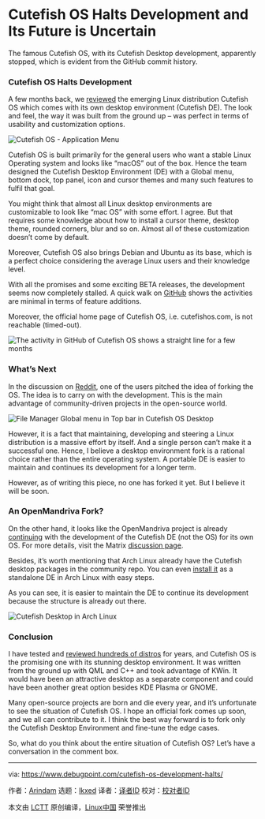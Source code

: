 [#]: subject: "Cutefish OS Halts Development and Its Future is Uncertain"
[#]: via: "https://www.debugpoint.com/cutefish-os-development-halts/"
[#]: author: "Arindam https://www.debugpoint.com/author/admin1/"
[#]: collector: "lkxed"
[#]: translator: " "
[#]: reviewer: " "
[#]: publisher: " "
[#]: url: " "

Cutefish OS Halts Development and Its Future is Uncertain
======
The famous Cutefish OS, with its Cutefish Desktop development, apparently stopped, which is evident from the GitHub commit history.

### Cutefish OS Halts Development

A few months back, we [reviewed][1] the emerging Linux distribution Cutefish OS which comes with its own desktop environment (Cutefish DE). The look and feel, the way it was built from the ground up – was perfect in terms of usability and customization options.

![Cutefish OS - Application Menu][2]

Cutefish OS is built primarily for the general users who want a stable Linux Operating system and looks like “macOS” out of the box. Hence the team designed the Cutefish Desktop Environment (DE) with a Global menu, bottom dock, top panel, icon and cursor themes and many such features to fulfil that goal.

You might think that almost all Linux desktop environments are customizable to look like “mac OS” with some effort. I agree. But that requires some knowledge about how to install a cursor theme, desktop theme, rounded corners, blur and so on. Almost all of these customization doesn’t come by default.

Moreover, Cutefish OS also brings Debian and Ubuntu as its base, which is a perfect choice considering the average Linux users and their knowledge level.

With all the promises and some exciting BETA releases, the development seems now completely stalled. A quick walk on [GitHub][3] shows the activities are minimal in terms of feature additions.

Moreover, the official home page of Cutefish OS, i.e. cutefishos.com, is not reachable (timed-out).

![The activity in GitHub of Cutefish OS shows a straight line for a few months][4]

### What’s Next

In the discussion on [Reddit][5], one of the users pitched the idea of forking the OS. The idea is to carry on with the development. This is the main advantage of community-driven projects in the open-source world.

![File Manager Global menu in Top bar in Cutefish OS Desktop][6]

However, it is a fact that maintaining, developing and steering a Linux distribution is a massive effort by itself. And a single person can’t make it a successful one. Hence, I believe a desktop environment fork is a rational choice rather than the entire operating system. A portable DE is easier to maintain and continues its development for a longer term.

However, as of writing this piece, no one has forked it yet. But I believe it will be soon.

### An OpenMandriva Fork?

On the other hand, it looks like the OpenMandriva project is already [continuing][7] with the development of the Cutefish DE (not the OS) for its own OS. For more details, visit the Matrix [discussion page][8].

Besides, it’s worth mentioning that Arch Linux already have the Cutefish desktop packages in the community repo. You can even [install it][9] as a standalone DE in Arch Linux with easy steps.

As you can see, it is easier to maintain the DE to continue its development because the structure is already out there.

![Cutefish Desktop in Arch Linux][10]

### Conclusion

I have tested and [reviewed hundreds of distros][11] for years, and Cutefish OS is the promising one with its stunning desktop environment. It was written from the ground up with QML and C++ and took advantage of KWin. It would have been an attractive desktop as a separate component and could have been another great option besides KDE Plasma or GNOME.

Many open-source projects are born and die every year, and it’s unfortunate to see the situation of Cutefish OS. I hope an official fork comes up soon, and we all can contribute to it. I think the best way forward is to fork only the Cutefish Desktop Environment and fine-tune the edge cases.

So, what do you think about the entire situation of Cutefish OS? Let’s have a conversation in the comment box.

--------------------------------------------------------------------------------

via: https://www.debugpoint.com/cutefish-os-development-halts/

作者：[Arindam][a]
选题：[lkxed][b]
译者：[译者ID](https://github.com/译者ID)
校对：[校对者ID](https://github.com/校对者ID)

本文由 [LCTT](https://github.com/LCTT/TranslateProject) 原创编译，[Linux中国](https://linux.cn/) 荣誉推出

[a]: https://www.debugpoint.com/author/admin1/
[b]: https://github.com/lkxed
[1]: https://www.debugpoint.com/cutefish-os-review-2021/
[2]: https://www.debugpoint.com/wp-content/uploads/2021/11/Cutefish-OS-Application-Menu-1024x582.jpg
[3]: https://github.com/cutefishos
[4]: https://www.debugpoint.com/wp-content/uploads/2022/07/The-activity-in-GitHub-of-Cutefish-OS-shows-a-straight-line-for-a-few-months.jpg
[5]: https://www.reddit.com/r/linux/comments/vwd0m8/i_am_about_to_fork_cutefishos_and_i_need_your_help/
[6]: https://www.debugpoint.com/wp-content/uploads/2021/11/File-Manager-Global-menu-in-Top-bar-in-Cutefish-OS-Desktop-1024x577.jpg
[7]: https://abf.openmandriva.org/platforms/cooker/products/43/product_build_lists/1162
[8]: https://matrix.to/#/#oma:matrix.org
[9]: https://www.debugpoint.com/cutefish-arch-linux-install/
[10]: https://www.debugpoint.com/wp-content/uploads/2022/02/Cutefish-Desktop-in-Arch-Linux.jpg
[11]: https://www.debugpoint.com/tag/linux-distro-review
